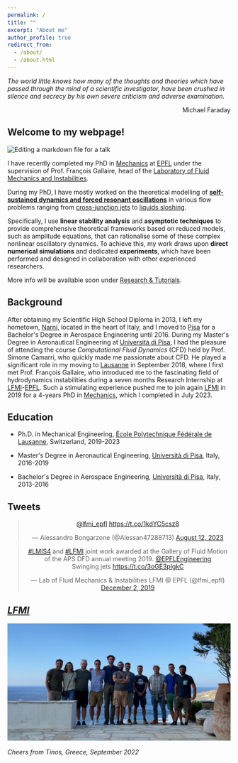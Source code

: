 ```yaml
---
permalink: /
title: ""
excerpt: "About me"
author_profile: true
redirect_from: 
  - /about/
  - /about.html
---
```


_The world little knows how many of the thoughts and theories which have passed through the mind of a scientific investigator, have been crushed in silence and secrecy by his own severe criticism and adverse examination._

<p style="text-align: right;">Michael Faraday</p>


Welcome to my webpage! 
------
![Editing a markdown file for a talk](/images/COVER_BANNER_3-min.jpg)

I have recently completed my PhD in [Mechanics](https://www.epfl.ch/education/phd/edme-mechanics/) at [EPFL](https://www.epfl.ch/en/) under the supervision of Prof. François Gallaire, head of the [Laboratory of Fluid Mechanics and Instabilities](https://www.epfl.ch/labs/lfmi). 

During my PhD, I have mostly worked on the theoretical modelling of **[self-sustained dynamics and forced resonant oscillations](http://Alessandro-Bongarzone.github.io/files/Abstract_PhD.pdf)** in various flow problems ranging from [cross-junction jets](https://alessandro-bongarzone.github.io/research/) to [liquids sloshing](https://alessandro-bongarzone.github.io/research/).

Specifically, I use **linear stability analysis** and **asymptotic techniques** to provide comprehensive theoretical frameworks based on reduced models, such as amplitude equations, that can rationalise some of these complex nonlinear oscillatory dynamics. To achieve this, my work draws upon **direct numerical simulations** and dedicated **experiments**, which have been performed and designed in collaboration with other experienced researchers.

More info will be available soon under [Research & Tutorials](https://alessandro-bongarzone.github.io/research/). 

Background
------

After obtaining my Scientific High School Diploma in 2013, I left my hometown, [Narni](https://en.wikipedia.org/wiki/Narni), located in the heart of Italy, and I moved to [Pisa](https://en.wikipedia.org/wiki/Pisa) for a Bachelor's Degree in Aerospace Engineering until 2016. During my Master's Degree in Aeronautical Engineering at [Università di Pisa](https://www.unipi.it), I had the pleasure of attending the course _Computational Fluid Dynamics_ (CFD) held by Prof. Simone Camarri, who quickly made me passionate about CFD. He played a significant role in my moving to [Lausanne](https://en.wikipedia.org/wiki/Lausanne) in September 2018, where I first met Prof. François Gallaire, who introduced me to the fascinating field of hydrodynamics instabilities during a seven months Research Internship at [LFMI](https://www.epfl.ch/labs/lfmi)-[EPFL](https://www.epfl.ch/en/). Such a stimulating experience pushed me to join again [LFMI](https://www.epfl.ch/labs/lfmi) in 2019 for a 4-years PhD in [Mechanics](https://www.epfl.ch/education/phd/edme-mechanics/), which I completed in July 2023. 


Education
------
- Ph.D. in Mechanical Engineering, [École Polytechnique Fédérale de Lausanne](https://www.epfl.ch/en/), Switzerland, 2019-2023
* Master's Degree in Aeronautical Engineering, [Università di Pisa](https://www.unipi.it), Italy, 2016-2019
+ Bachelor's Degree in Aerospace Engineering, [Università di Pisa](https://www.unipi.it), Italy, 2013-2016


Tweets 
------
<blockquote class="twitter-tweet" align="center"><p lang="qam" dir="ltr"><a href="https://twitter.com/lfmi_epfl?ref_src=twsrc%5Etfw">@lfmi_epfl</a> <a href="https://t.co/1kdYC5csz8">https://t.co/1kdYC5csz8</a></p>&mdash; Alessandro Bongarzone (@Alessan47288713) <a href="https://twitter.com/Alessan47288713/status/1690338795814547457?ref_src=twsrc%5Etfw">August 12, 2023</a></blockquote> <script async src="https://platform.twitter.com/widgets.js" charset="utf-8"></script>

<blockquote class="twitter-tweet" align="center"><p lang="en" dir="ltr"><a href="https://twitter.com/hashtag/LMIS4?src=hash&amp;ref_src=twsrc%5Etfw">#LMIS4</a> and <a href="https://twitter.com/hashtag/LFMI?src=hash&amp;ref_src=twsrc%5Etfw">#LFMI</a> joint work awarded at the Gallery of Fluid Motion of the APS DFD annual meeting 2019. <a href="https://twitter.com/EPFLEngineering?ref_src=twsrc%5Etfw">@EPFLEngineering</a><br>Swinging jets <a href="https://t.co/3oGE3plgkC">https://t.co/3oGE3plgkC</a></p>&mdash; Lab of Fluid Mechanics &amp; Instabilities LFMI @ EPFL (@lfmi_epfl) <a href="https://twitter.com/lfmi_epfl/status/1201520793303289857?ref_src=twsrc%5Etfw">December 2, 2019</a></blockquote> <script async src="https://platform.twitter.com/widgets.js" charset="utf-8"></script>


_[LFMI](https://www.epfl.ch/labs/lfmi)_
------

![LFMI_photo](/images/LFMI_photo_TINOS.JPG)

_Cheers from Tinos, Greece, September 2022_

